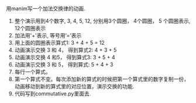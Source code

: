 用manim写一个加法交换律的动画.

1. 整个演示用到4个数字, 3, 4, 5,  12, 分别用3个圆圈， 4个圆圈， 5 个圆圈表示, 12个圆圈表示
1. 加法用'+'表示, 等号用‘=’表示
1. 用上面的圆圈表示算式1: 3 + 4 + 5 = 12
1. 动画演示交换 3 和 4， 得到算式2: 4 + 3 + 5
1. 动画演示交换 4 和5， 得到算式3: 3 + 5 + 4
1. 动画演示交换 3 和 5， 得到算式: 5 + 4 + 3 
1. 每行一个算式。
1. 第一个算式不变。每次添加新的算式的时候把第一个算式里的数字复制一份，动画移动到新的算式里的对应位置，演示交换的功能.
1. 代码写到commutative.py里面去.
